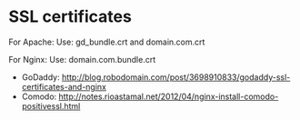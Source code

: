SSL certificates 
====

For Apache:
Use: gd_bundle.crt and domain.com.crt

For Nginx:
Use: domain.com.bundle.crt

+ GoDaddy: http://blog.robodomain.com/post/3698910833/godaddy-ssl-certificates-and-nginx
+ Comodo: http://notes.rioastamal.net/2012/04/nginx-install-comodo-positivessl.html